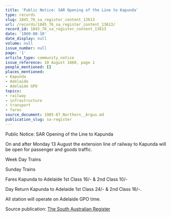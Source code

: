 ```yaml
---
title: 'Public Notice: SAR Opening of the Line to Kapunda'
type: records
slug: 1845_76_sa_register_content_13613
url: /records/1845_76_sa_register_content_13613/
record_id: 1845_76_sa_register_content_13613
date: '1860-08-10'
date_display: null
volume: null
issue_number: null
page: '1'
article_type: community_notice
issue_reference: 10 August 1860, page 1
people_mentioned: []
places_mentioned:
- Kapunda
- Adelaide
- Adelaide GPO
topics:
- railway
- infrastructure
- transport
- fares
source_document: 1985-87_Northern__Argus.md
publication_slug: sa-register
---
```


Public Notice: SAR Opening of the Line to Kapunda

On and after Monday 13 August the extension line of railway to Kapunda will be open for passenger and goods traffic.

Week Day Trains

Sunday Trains

Fares Kapunda to Adelaide 1st Class 16/- & 2nd Class 10/-

Day Return Kapunda to Adelaide 1st Class 24/- & 2nd Class 16/-.

All station will operate on Adelaide GPO time.

Source publication: [The South Australian Register](/publications/sa-register/)
